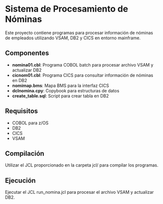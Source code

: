 # Sistema de Procesamiento de Nóminas

Este proyecto contiene programas para procesar información de nóminas de empleados utilizando VSAM, DB2 y CICS en entorno mainframe.

## Componentes

- **nomina01.cbl**: Programa COBOL batch para procesar archivo VSAM y actualizar DB2
- **cicnom01.cbl**: Programa CICS para consultar información de nóminas en DB2
- **nomimap.bms**: Mapa BMS para la interfaz CICS
- **dclnomina.cpy**: Copybook para estructuras de datos
- **create_table.sql**: Script para crear tabla en DB2

## Requisitos

- COBOL para z/OS
- DB2
- CICS
- VSAM

## Compilación

Utilizar el JCL proporcionado en la carpeta jcl/ para compilar los programas.

## Ejecución

Ejecutar el JCL run_nomina.jcl para procesar el archivo VSAM y actualizar DB2.